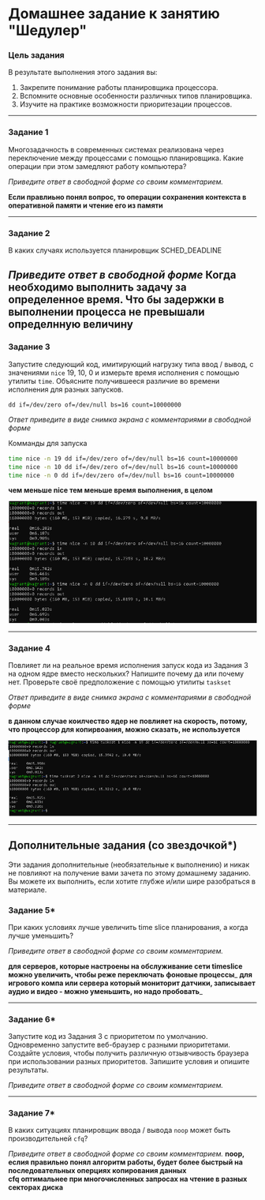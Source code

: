 # Домашнее задание к занятию "Шедулер"

### Цель задания

В результате выполнения этого задания вы:

1. Закрепите понимание работы планировщика процессора.
2. Вспомните основные особенности различных типов планировщика.
3. Изучите на практике возможности приоритезации процессов.


----

### Задание 1

Многозадачность в современных системах реализована через переключение между процессами с помощью планировщика. Какие операции при этом замедляют работу компьютера?


*Приведите ответ в свободной форме со своим комментарием.*

__Если правлиьно понял вопрос, то операции сохранения контекста в оперативной памяти и чтение его из памяти__


---

### Задание 2

В каких случаях используется планировщик SCHED_DEADLINE

*Приведите ответ в свободной форме*
__Когда необходимо выполнить задачу за определенное время. Что бы задержки в выполнении процесса не превышали определнную величину__
---

### Задание 3

Запустите следующий код, имитирующий нагрузку типа ввод / вывод, с значениями `nice` 19, 10, 0 и измерьте время исполнения с помощью утилиты `time`. Объясните получившееся различие во времени исполнения для разных запусков.

    dd if=/dev/zero of=/dev/null bs=16 count=10000000

*Ответ приведите в виде снимка экрана с комментариями в свободной форме*

Комманды для запуска
```bash
time nice -n 19 dd if=/dev/zero of=/dev/null bs=16 count=10000000
time nice -n 10 dd if=/dev/zero of=/dev/null bs=16 count=10000000
time nice -n 0 dd if=/dev/zero of=/dev/null bs=16 count=10000000
```
__чем меньше nice тем меньше время выполнения, в целом__

![nice](https://github.com/vakhtanov/netology_devops_zero_DZ/blob/main/slinb/DZ3/1nace.PNG)

---

### Задание 4

Повлияет ли на реальное время исполнения запуск кода из Задания 3 на одном ядре вместо нескольких? Напишите почему да или почему нет. Проверьте своё предположение с помощью утилиты `taskset`

*Ответ приведите в виде снимка экрана с комментариями в свободной форме*

__в данном случае коилчество ядер не повлияет на скорость, потому, что процессор для копирвоания, можно сказать, не используется__

![taskset](https://github.com/vakhtanov/netology_devops_zero_DZ/blob/main/slinb/DZ3/2taskset.PNG)

---

## Дополнительные задания (со звездочкой*)
Эти задания дополнительные (необязательные к выполнению) и никак не повлияют на получение вами зачета по этому домашнему заданию. Вы можете их выполнить, если хотите глубже и/или шире разобраться в материале.

### Задание 5*

При каких условиях лучше увеличить time slice планирования, а когда лучше уменьшить?

*Приведите ответ в свободной форме со своим комментарием.*

__для серверов, которые настроены на обслуживание сети timeslice можно увеличить, чтобы реже переключать фоновые процессы___
__для игрового компа или сервера который мониторит датчики, записывает аудио и видео - можно уменьшить, но надо пробовать___

------

### Задание 6*

Запустите код из Задания 3 с приоритетом по умолчанию. Одновременно запустите веб-браузер с разными приоритетами. Создайте условия, чтобы получить различную отзывчивость браузера при использовании разных приоритетов. Запишите условия и опишите результаты.

*Приведите ответ в свободной форме со своим комментарием.*

------

### Задание 7*

В каких ситуациях планировщик ввода / вывода `noop` может быть производительней `cfq`?

*Приведите ответ в свободной форме со своим комментарием.*
__noop, еслия правильно понял алгоритм работы, будет более быстрый на последовательных оперциях копирования данных__\
__сfq оптимальнее при многочисленных запросах на чтение в разных секторах диска__
